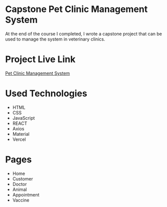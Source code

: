 # Capstone Pet Clinic Management System

At the end of the course I completed, I wrote a capstone project that can be used to manage the system in veterinary clinics.

# Project Live Link
[Pet Clinic Management System](https://vet-front-jade.vercel.app/)

# Used Technologies
* HTML
* CSS
* JavaScript
* REACT
* Axios
* Material
* Vercel

# Pages
* Home
* Customer
* Doctor
* Animal
* Appointment
* Vaccine